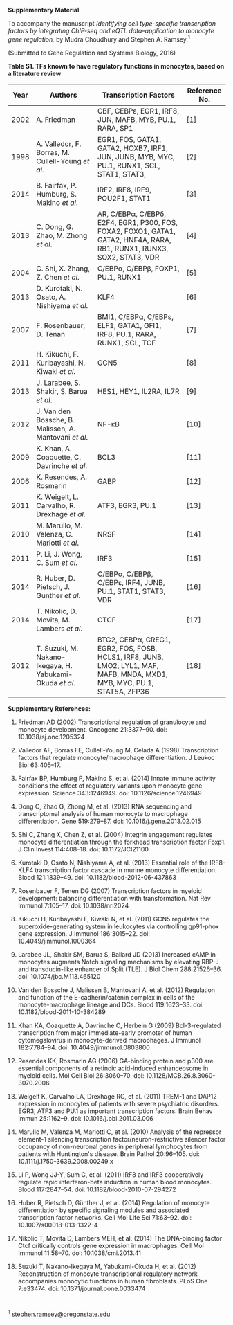 **Supplementary Material**

To accompany the manuscript _Identifying cell type-specific transcription factors by integrating ChIP-seq and eQTL data–application to monocyte gene regulation,_ by Mudra Choudhury and Stephen A. Ramsey.<sup>1</sup>

(Submitted to Gene Regulation and Systems Biology, 2016)

**Table S1. TFs known to have regulatory functions in monocytes, based on a literature review**

| Year | Authors | Transcription Factors | Reference No. |
| --- | --- | --- | --- |
| 2002 | A. Friedman | CBF, CEBPε, EGR1, IRF8, JUN, MAFB, MYB, PU.1, RARA, SP1 | [1] |
| 1998 | A. Valledor, F. Borras, M. Cullell-Young _et al_. | EGR1, FOS, GATA1, GATA2, HOXB7, IRF1, JUN, JUNB, MYB, MYC, PU.1, RUNX1, SCL, STAT1, STAT3, | [2] |
| 2014 | B. Fairfax, P. Humburg, S. Makino _et al_. | IRF2, IRF8, IRF9, POU2F1, STAT1 | [3] |
| 2013 | C. Dong, G. Zhao, M. Zhong _et al_. | AR, C/EBPα, C/EBPδ, E2F4, EGR1, P300, FOS, FOXA2, FOXO1, GATA1, GATA2, HNF4A, RARA, RB1, RUNX1, RUNX3, SOX2, STAT3, VDR | [4] |
| 2004 | C. Shi, X. Zhang, Z. Chen _et al_. | C/EBPα, C/EBPβ, FOXP1, PU.1, RUNX1 | [5] |
| 2013 | D. Kurotaki, N. Osato, A. Nishiyama _et al_. | KLF4 | [6] |
| 2007 | F. Rosenbauer, D. Tenan | BMI1, C/EBPα, C/EBPε, ELF1, GATA1, GFI1, IRF8, PU.1, RARA, RUNX1, SCL, TCF | [7] |
| 2011 | H. Kikuchi, F. Kuribayashi, N. Kiwaki _et al_. | GCN5 | [8] |
| 2013 | J. Larabee, S. Shakir, S. Barua _et al_. | HES1, HEY1, IL2RA, IL7R | [9] |
| 2012 | J. Van den Bossche, B. Malissen, A. Mantovani _et al_. | NF-κB | [10] |
| 2009 | K. Khan, A. Coaquette, C. Davrinche _et al_. | BCL3 | [11] |
| 2006 | K. Resendes, A. Rosmarin | GABP | [12] |
| 2011 | K. Weigelt, L. Carvalho, R. Drexhage _et al_. | ATF3, EGR3, PU.1 | [13] |
| 2010 | M. Marullo, M. Valenza, C. Mariotti _et al_. | NRSF | [14] |
| 2011 | P. Li, J. Wong, C. Sum _et al_. | IRF3 | [15] |
| 2014 | R. Huber, D. Pietsch, J. Gunther _et al_. | C/EBPα, C/EBPβ, C/EBPε, IRF4, JUNB, PU.1, STAT1, STAT3, VDR | [16] |
| 2014 | T. Nikolic, D. Movita, M. Lambers _et al_. | CTCF | [17] |
| 2012 | T. Suzuki, M. Nakano-Ikegaya, H. Yabukami-Okuda _et al_. | BTG2, CEBPα, CREG1, EGR2, FOS, FOSB, HCLS1, IRF8, JUNB, LMO2, LYL1, MAF, MAFB, MNDA, MXD1, MYB, MYC, PU.1, STAT5A, ZFP36 | [18] |



**Supplementary References:**

1. Friedman AD (2002) Transcriptional regulation of granulocyte and monocyte development. Oncogene 21:3377–90. doi: 10.1038/sj.onc.1205324

2. Valledor AF, Borràs FE, Cullell-Young M, Celada A (1998) Transcription factors that regulate monocyte/macrophage differentiation. J Leukoc Biol 63:405–17.

3. Fairfax BP, Humburg P, Makino S, et al. (2014) Innate immune activity conditions the effect of regulatory variants upon monocyte gene expression. Science 343:1246949. doi: 10.1126/science.1246949

4. Dong C, Zhao G, Zhong M, et al. (2013) RNA sequencing and transcriptomal analysis of human monocyte to macrophage differentiation. Gene 519:279–87. doi: 10.1016/j.gene.2013.02.015

5. Shi C, Zhang X, Chen Z, et al. (2004) Integrin engagement regulates monocyte differentiation through the forkhead transcription factor Foxp1. J Clin Invest 114:408–18. doi: 10.1172/JCI21100

6. Kurotaki D, Osato N, Nishiyama A, et al. (2013) Essential role of the IRF8-KLF4 transcription factor cascade in murine monocyte differentiation. Blood 121:1839–49. doi: 10.1182/blood-2012-06-437863

7. Rosenbauer F, Tenen DG (2007) Transcription factors in myeloid development: balancing differentiation with transformation. Nat Rev Immunol 7:105–17. doi: 10.1038/nri2024

8. Kikuchi H, Kuribayashi F, Kiwaki N, et al. (2011) GCN5 regulates the superoxide-generating system in leukocytes via controlling gp91-phox gene expression. J Immunol 186:3015–22. doi: 10.4049/jimmunol.1000364

9. Larabee JL, Shakir SM, Barua S, Ballard JD (2013) Increased cAMP in monocytes augments Notch signaling mechanisms by elevating RBP-J and transducin-like enhancer of Split (TLE). J Biol Chem 288:21526–36. doi: 10.1074/jbc.M113.465120

10. Van den Bossche J, Malissen B, Mantovani A, et al. (2012) Regulation and function of the E-cadherin/catenin complex in cells of the monocyte-macrophage lineage and DCs. Blood 119:1623–33. doi: 10.1182/blood-2011-10-384289

11. Khan KA, Coaquette A, Davrinche C, Herbein G (2009) Bcl-3-regulated transcription from major immediate-early promoter of human cytomegalovirus in monocyte-derived macrophages. J Immunol 182:7784–94. doi: 10.4049/jimmunol.0803800

12. Resendes KK, Rosmarin AG (2006) GA-binding protein and p300 are essential components of a retinoic acid-induced enhanceosome in myeloid cells. Mol Cell Biol 26:3060–70. doi: 10.1128/MCB.26.8.3060-3070.2006

13. Weigelt K, Carvalho LA, Drexhage RC, et al. (2011) TREM-1 and DAP12 expression in monocytes of patients with severe psychiatric disorders. EGR3, ATF3 and PU.1 as important transcription factors. Brain Behav Immun 25:1162–9. doi: 10.1016/j.bbi.2011.03.006

14. Marullo M, Valenza M, Mariotti C, et al. (2010) Analysis of the repressor element-1 silencing transcription factor/neuron-restrictive silencer factor occupancy of non-neuronal genes in peripheral lymphocytes from patients with Huntington's disease. Brain Pathol 20:96–105. doi: 10.1111/j.1750-3639.2008.00249.x

15. Li P, Wong JJ-Y, Sum C, et al. (2011) IRF8 and IRF3 cooperatively regulate rapid interferon-beta induction in human blood monocytes. Blood 117:2847–54. doi: 10.1182/blood-2010-07-294272

16. Huber R, Pietsch D, Günther J, et al. (2014) Regulation of monocyte differentiation by specific signaling modules and associated transcription factor networks. Cell Mol Life Sci 71:63–92. doi: 10.1007/s00018-013-1322-4

17. Nikolic T, Movita D, Lambers MEH, et al. (2014) The DNA-binding factor Ctcf critically controls gene expression in macrophages. Cell Mol Immunol 11:58–70. doi: 10.1038/cmi.2013.41

18. Suzuki T, Nakano-Ikegaya M, Yabukami-Okuda H, et al. (2012) Reconstruction of monocyte transcriptional regulatory network accompanies monocytic functions in human fibroblasts. PLoS One 7:e33474. doi: 10.1371/journal.pone.0033474

#
<sup>1</sup> stephen.ramsey@oregonstate.edu
